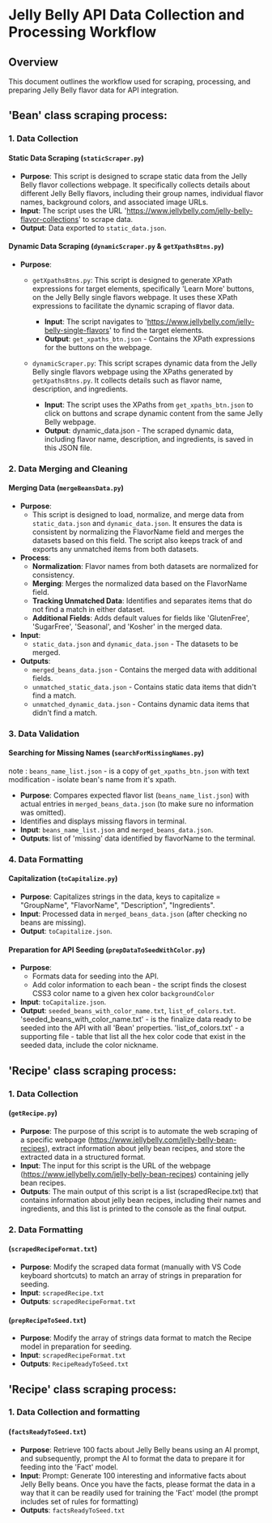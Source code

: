 # Jelly Belly API Data Collection and Processing Workflow

## Overview

This document outlines the workflow used for scraping, processing, and preparing Jelly Belly flavor data for API integration.

## 'Bean' class scraping process:

### 1. Data Collection

#### Static Data Scraping (`staticScraper.py`)

- **Purpose**: This script is designed to scrape static data from the Jelly Belly flavor collections webpage. It specifically collects details about different Jelly Belly flavors, including their group names, individual flavor names, background colors, and associated image URLs.
- **Input**: The script uses the URL 'https://www.jellybelly.com/jelly-belly-flavor-collections' to scrape data.
- **Output**: Data exported to `static_data.json`.

#### Dynamic Data Scraping (`dynamicScraper.py` & `getXpathsBtns.py`)

- **Purpose**:

  - `getXpathsBtns.py`: This script is designed to generate XPath expressions for target elements, specifically 'Learn More' buttons, on the Jelly Belly single flavors webpage. It uses these XPath expressions to facilitate the dynamic scraping of flavor data.

    - **Input**: The script navigates to 'https://www.jellybelly.com/jelly-belly-single-flavors' to find the target elements.
    - **Output**: `get_xpaths_btn.json` - Contains the XPath expressions for the buttons on the webpage.

  - `dynamicScraper.py`: This script scrapes dynamic data from the Jelly Belly single flavors webpage using the XPaths generated by `getXpathsBtns.py`. It collects details such as flavor name, description, and ingredients.
    - **Input**: The script uses the XPaths from `get_xpaths_btn.json` to click on buttons and scrape dynamic content from the same Jelly Belly webpage.
    - **Output**: dynamic_data.json - The scraped dynamic data, including flavor name, description, and ingredients, is saved in this JSON file.

### 2. Data Merging and Cleaning

#### Merging Data (`mergeBeansData.py`)

- **Purpose**:
  - This script is designed to load, normalize, and merge data from `static_data.json` and `dynamic_data.json`. It ensures the data is consistent by normalizing the FlavorName field and merges the datasets based on this field. The script also keeps track of and exports any unmatched items from both datasets.
- **Process**:
  - **Normalization**: Flavor names from both datasets are normalized for consistency.
  - **Merging**: Merges the normalized data based on the FlavorName field.
  - **Tracking Unmatched Data**: Identifies and separates items that do not find a match in either dataset.
  - **Additional Fields**: Adds default values for fields like 'GlutenFree', 'SugarFree', 'Seasonal', and 'Kosher' in the merged data.
- **Input**:
  - `static_data.json` and `dynamic_data.json` - The datasets to be merged.
- **Outputs**:
  - `merged_beans_data.json` - Contains the merged data with additional fields.
  - `unmatched_static_data.json` - Contains static data items that didn't find a match.
  - `unmatched_dynamic_data.json` - Contains dynamic data items that didn't find a match.

### 3. Data Validation

#### Searching for Missing Names (`searchForMissingNames.py`)

note : `beans_name_list.json` - is a copy of `get_xpaths_btn.json` with text modification - isolate bean's name from it's xpath.

- **Purpose**: Compares expected flavor list (`beans_name_list.json`) with actual entries in `merged_beans_data.json` (to make sure no information was omitted).
- Identifies and displays missing flavors in terminal.
- **Input**: `beans_name_list.json` and `merged_beans_data.json`.
- **Outputs**: list of 'missing' data identified by flavorName to the terminal.

### 4. Data Formatting

#### Capitalization (`toCapitalize.py`)

- **Purpose**: Capitalizes strings in the data, keys to capitalize = "GroupName", "FlavorName", "Description", "Ingredients".
- **Input**: Processed data in `merged_beans_data.json` (after checking no beans are missing).
- **Output**: `toCapitalize.json`.

#### Preparation for API Seeding (`prepDataToSeedWithColor.py`)

- **Purpose**:
  - Formats data for seeding into the API.
  - Add color information to each bean - the script finds the closest CSS3 color name to a given hex color `backgroundColor`
- **Input**: `toCapitalize.json`.
- **Output**: `seeded_beans_with_color_name.txt`, `list_of_colors.txt`.
  'seeded_beans_with_color_name.txt' - is the finalize data ready to be seeded into the API with all 'Bean' properties.
  'list_of_colors.txt' - a supporting file - table that list all the hex color code that exist in the seeded data, include the color nickname.

## 'Recipe' class scraping process:

### 1. Data Collection

#### (`getRecipe.py`)

- **Purpose**: The purpose of this script is to automate the web scraping of a specific webpage (https://www.jellybelly.com/jelly-belly-bean-recipes), extract information about jelly bean recipes, and store the extracted data in a structured format.
- **Input**: The input for this script is the URL of the webpage (https://www.jellybelly.com/jelly-belly-bean-recipes) containing jelly bean recipes.
- **Outputs**: The main output of this script is a list (scrapedRecipe.txt) that contains information about jelly bean recipes, including their names and ingredients, and this list is printed to the console as the final output.

### 2. Data Formatting

#### (`scrapedRecipeFormat.txt`)

- **Purpose**: Modify the scraped data format (manually with VS Code keyboard shortcuts) to match an array of strings in preparation for seeding.
- **Input**: `scrapedRecipe.txt`
- **Outputs**: `scrapedRecipeFormat.txt`

#### (`prepRecipeToSeed.txt`)

- **Purpose**: Modify the array of strings data format to match the Recipe model in preparation for seeding.
- **Input**: `scrapedRecipeFormat.txt`
- **Outputs**: `RecipeReadyToSeed.txt`

## 'Recipe' class scraping process:

### 1. Data Collection and formatting

#### (`factsReadyToSeed.txt`)

- **Purpose**: Retrieve 100 facts about Jelly Belly beans using an AI prompt, and subsequently, prompt the AI to format the data to prepare it for feeding into the 'Fact' model.
- **Input**: Prompt: Generate 100 interesting and informative facts about Jelly Belly beans. Once you have the facts, please format the data in a way that it can be readily used for training the 'Fact' model (the prompt includes set of rules for formatting)
- **Outputs**: `factsReadyToSeed.txt`
